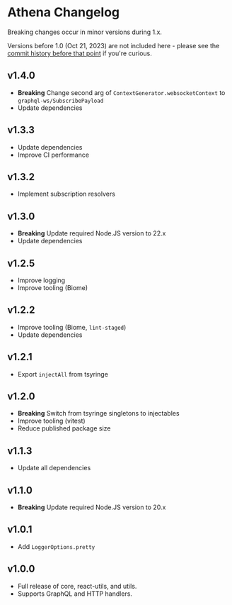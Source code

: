 # Athena Changelog

Breaking changes occur in minor versions during 1.x.

Versions before 1.0 (Oct 21, 2023) are not included here - please see the [commit history before that point](https://github.com/aldahick/athena/commits/main/?after=8667f1dae3690173a398e58f3b4e100942adfc1e+0) if you're curious.

## v1.4.0

- **Breaking** Change second arg of `ContextGenerator.websocketContext` to `graphql-ws/SubscribePayload`
- Update dependencies

## v1.3.3

- Update dependencies
- Improve CI performance

## v1.3.2

- Implement subscription resolvers

## v1.3.0

- **Breaking** Update required Node.JS version to 22.x
- Update dependencies

## v1.2.5

- Improve logging
- Improve tooling (Biome)

## v1.2.2

- Improve tooling (Biome, `lint-staged`)
- Update dependencies

## v1.2.1

- Export `injectAll` from tsyringe

## v1.2.0

- **Breaking** Switch from tsyringe singletons to injectables
- Improve tooling (vitest)
- Reduce published package size

## v1.1.3

- Update all dependencies

## v1.1.0

- **Breaking** Update required Node.JS version to 20.x

## v1.0.1

- Add `LoggerOptions.pretty`

## v1.0.0

- Full release of core, react-utils, and utils.
- Supports GraphQL and HTTP handlers.
